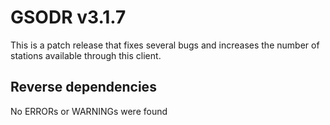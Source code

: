 # GSODR v3.1.7

This is a patch release that fixes several bugs and increases the number of stations available through this client.

## Reverse dependencies

No ERRORs or WARNINGs were found
